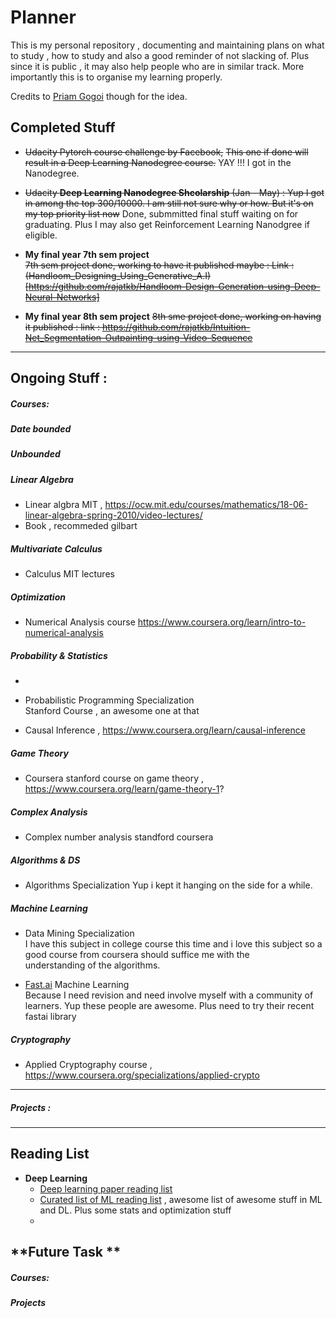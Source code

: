 # Planner
This is my personal repository , documenting and maintaining plans on what to study , how to study and also a good reminder of not slacking of. Plus since it is public , it may also help people who are in similar track. More importantly this is to organise my learning properly.  

Credits to [Priam Gogoi](https://github.com/rusty-electron/the-study-planner) though for the idea.  

## **Completed Stuff**
* ~~Udacity Pytorch course challenge by Facebook,~~
  ~~This one if done will result in a Deep Learning Nanodegree course.~~ YAY !!! I got in the Nanodegree.
* ~~Udacity **Deep Learning Nanodegree Shcolarship** (Jan - May) : Yup I got in among the top 300/10000. I am still not sure why or how. But it's on my top priority list now~~ Done, submmitted final stuff waiting on for graduating. Plus I may also get Reinforcement Learning Nanodgree if eligible.  

* **My final year 7th sem project**  
  ~~7th sem project done, working to have it published maybe : Link : (Handloom_Designing_Using_Generative_A.I)[https://github.com/rajatkb/Handloom-Design-Generation-using-Deep-Neural-Networks]~~ 

* **My final year 8th sem project**
  ~~8th sme project done, working on having it published : link : https://github.com/rajatkb/Intuition-Net_Segmentation-Outpainting-using-Video-Sequence~~
  
<hr>
 
## **Ongoing Stuff :**

##### *Courses:*  

##### Date bounded #####
 

##### Unbounded ######  

##### Linear Algebra 

* Linear algbra MIT , https://ocw.mit.edu/courses/mathematics/18-06-linear-algebra-spring-2010/video-lectures/  
* Book , recommeded gilbart

##### Multivariate Calculus  

* Calculus MIT lectures

##### Optimization  

* Numerical Analysis course  https://www.coursera.org/learn/intro-to-numerical-analysis

##### Probability & Statistics  

* 

* Probabilistic Programming Specialization  
  Stanford Course , an awesome one at that  
  
* Causal Inference , https://www.coursera.org/learn/causal-inference

##### Game Theory  
* Coursera stanford course on game theory , https://www.coursera.org/learn/game-theory-1?

##### Complex Analysis  

* Complex number analysis standford coursera

##### Algorithms & DS

* Algorithms Specialization 
  Yup i kept it hanging on the side for a while.  
  


##### Machine Learning 

* Data Mining Specialization  
  I have this subject in college course this time and i love this subject so a good course from coursera should suffice me with the  
  understanding of the algorithms.  

* [Fast.ai](https://forums.fast.ai/) Machine Learning  
  Because I need revision and need involve myself with a community of learners. Yup these people are awesome. Plus need to try their
  recent fastai library


##### Cryptography  

* Applied Cryptography course , https://www.coursera.org/specializations/applied-crypto


<hr>

##### *Projects :*  


  

<hr>


## Reading List  

* **Deep Learning**  
  * [Deep learning paper reading list](http://deeplearning.net/reading-list/)
  * [Curated list of ML reading list](https://github.com/ujjwalkarn/Machine-Learning-Tutorials/blob/master/README.md#deep) , awesome list of awesome stuff in ML and DL. Plus some stats and optimization stuff  
  *  


## **Future Task **  

##### *Courses:*

##### *Projects*
   
